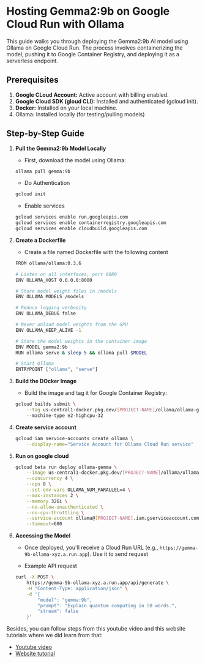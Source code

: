 # Hosting Gemma2:9b on Google Cloud Run with Ollama

This guide walks you through deploying the Gemma2:9b AI model using Ollama on Google Cloud Run. The process involves containerizing the model, pushing it to Google Container Registry, and deploying it as a serverless endpoint.

## Prerequisites

1. **Google CLoud Account:** Active account with billing enabled.
2. **Google Cloud SDK (gloud CLI):** Installed and authenticated (gcloud init).
3. **Docker:** Installed on your local machine.
4. Ollama: Installed locally (for testing/pulling models)


## Step-by-Step Guide

1. **Pull the Gemma2:9b Model Locally**
    - First, download the model using Ollama:

    ```sh
    ollama pull gemma:9b
    ```

    - Do Authentication

    ```sh
    gcloud init
    ```

    - Enable services

    ```sh
    gcloud services enable run.googleapis.com                   
    gcloud services enable containerregistry.googleapis.com
    gcloud services enable cloudbuild.googleapis.com
    ```

2. **Create a Dockerfile**
    - Create a file named Dockerfile with the following content

    ```sh
    FROM ollama/ollama:0.3.6

    # Listen on all interfaces, port 8080
    ENV OLLAMA_HOST 0.0.0.0:8080

    # Store model weight files in /models
    ENV OLLAMA_MODELS /models

    # Reduce logging verbosity
    ENV OLLAMA_DEBUG false

    # Never unload model weights from the GPU
    ENV OLLAMA_KEEP_ALIVE -1 

    # Store the model weights in the container image
    ENV MODEL gemma2:9b
    RUN ollama serve & sleep 5 && ollama pull $MODEL 

    # Start Ollama
    ENTRYPOINT ["ollama", "serve"]
    ```

3. **Build the DOcker Image**
    - Build the image and tag it for Google Container Registry:

    ```sh
    gcloud builds submit \
        --tag us-central1-docker.pkg.dev/[PROJECT-NAME]/ollama/ollama-gemma \ 
        --machine-type e2-highcpu-32
    ```

4. **Create service account**

    ```sh
    gcloud iam service-accounts create ollama \
        --display-name="Service Account for Ollama Cloud Run service"
    ```
5. **Run on google cloud**

    ```sh
    gcloud beta run deploy ollama-gemma \
        --image us-central1-docker.pkg.dev/[PROJECT-NAME]/ollama/ollama-gemma \
        --concurrency 4 \
        --cpu 8 \
        --set-env-vars OLLAMA_NUM_PARALLEL=4 \
        --max-instances 2 \
        --memory 32Gi \
        --no-allow-unauthenticated \
        --no-cpu-throttling \
        --service-account ollama@[PROJECT-NAME].iam.gserviceaccount.com \
        --timeout=600
    ```

6. **Accessing the Model**
    - Once deployed, you'll receive a Cloud Run URL (e.g., `https://gemma-9b-ollama-xyz.a.run.app`). Use it to send request

    - Example API request

    ```sh
    curl -X POST \
        https://gemma-9b-ollama-xyz.a.run.app/api/generate \
        -H "Content-Type: application/json" \
        -d '{
            "model": "gemma:9b",
            "prompt": "Explain quantum computing in 50 words.",
            "stream": false
        }'
    ```

Besides, you can follow steps from this youtube video and this website tutorials where we did learn from that:
- [Youtube video](https://www.youtube.com/watch?v=-ifJIIwZWZ8&ab_channel=MervinPraison) 
- [Website tutorial](https://mer.vin/2024/08/ollama-cloud-run-guide/)